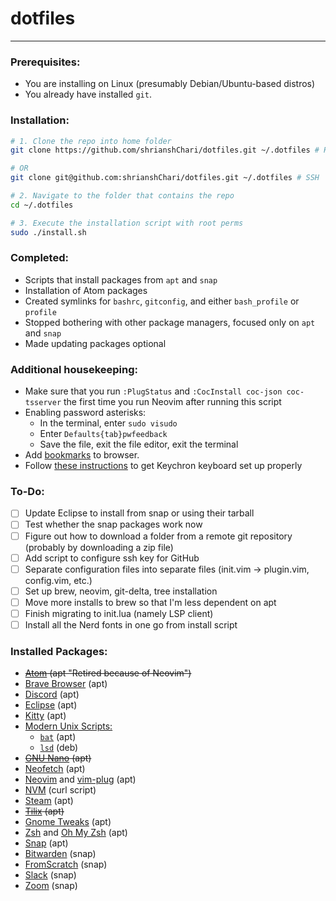 # dotfiles #

<hr>

### Prerequisites: ###
- You are installing on Linux (presumably Debian/Ubuntu-based distros)
- You already have installed `git`.

### Installation: ###
```bash
# 1. Clone the repo into home folder
git clone https://github.com/shrianshChari/dotfiles.git ~/.dotfiles # HTTPS

# OR
git clone git@github.com:shrianshChari/dotfiles.git ~/.dotfiles # SSH

# 2. Navigate to the folder that contains the repo
cd ~/.dotfiles

# 3. Execute the installation script with root perms
sudo ./install.sh
```

### Completed: ###
- Scripts that install packages from `apt` and `snap`
- Installation of Atom packages
- Created symlinks for `bashrc`, `gitconfig`, and either `bash_profile` or `profile`
- Stopped bothering with other package managers, focused only on `apt` and `snap`
- Made updating packages optional

### Additional housekeeping: ###
- Make sure that you run `:PlugStatus` and `:CocInstall coc-json coc-tsserver` the first time you run Neovim after running this script
- Enabling password asterisks:
  - In the terminal, enter `sudo visudo`
  - Enter `Defaults{tab}pwfeedback`
  - Save the file, exit the file editor, exit the terminal
- Add [bookmarks](https://gist.github.com/shrianshChari/791f5cb4422b0a9b4b4d2b7229e318e3#file-bookmarks-html) to browser.
- Follow [these instructions](https://gist.github.com/andrebrait/961cefe730f4a2c41f57911e6195e444) to get Keychron keyboard set up properly

### To-Do: ###
- [ ] Update Eclipse to install from snap or using their tarball
- [ ] Test whether the snap packages work now
- [ ] Figure out how to download a folder from a remote git repository (probably by downloading a zip file)
- [ ] Add script to configure ssh key for GitHub
- [ ] Separate configuration files into separate files (init.vim -> plugin.vim, config.vim, etc.)
- [ ] Set up brew, neovim, git-delta, tree installation
- [ ] Move more installs to brew so that I'm less dependent on apt
- [ ] Finish migrating to init.lua (namely LSP client)
- [ ] Install all the Nerd fonts in one go from install script

### Installed Packages: ###
- ~~[Atom](https://atom.io) (apt "Retired because of Neovim")~~
- [Brave Browser](https://brave.com) (apt)
- [Discord](https://discord.com) (apt)
- [Eclipse](https://eclipse.org) (apt)
- [Kitty](https://sw.kovidgoyal.net/kitty/) (apt)
- [Modern Unix Scripts:](https://github.com/ibraheemdev/modern-unix)
  - [`bat`](https://github.com/sharkdp/bat) (apt)
  - [`lsd`](https://github.com/Peltoche/lsd) (deb)
- ~~[GNU Nano](https://nano-editor.org "Rendered obsolete in the face of Neovim") (apt)~~
- [Neofetch](https://github.com/dylanaraps/neofetch) (apt)
- [Neovim](https://neovim.io "Configuration now supports regular vi") and [vim-plug](https://github.com/junegunn/vim-plug "Plugin manager for Neovim") (apt)
- [NVM](https://github.com/nvm-sh/nvm) (curl script)
- [Steam](https://store.steampowered.com) (apt)
- ~~[Tilix](https://gnunn1.github.io/tilix-web/ "Switched to using Kitty as my terminal emulator") (apt)~~
- [Gnome Tweaks](https://wiki.gnome.org/Apps/Tweaks) (apt)
- [Zsh](http://zsh.sourceforge.net) and [Oh My Zsh](https://ohmyz.sh/ "Plugin manager for zsh") (apt)
- [Snap](https://snapcraft.io) (apt)
- [Bitwarden](https://bitwarden.com) (snap)
- [FromScratch](https://fromscratch.rocks) (snap)
- [Slack](https://slack.com) (snap)
- [Zoom](https://zoom.us) (snap)
